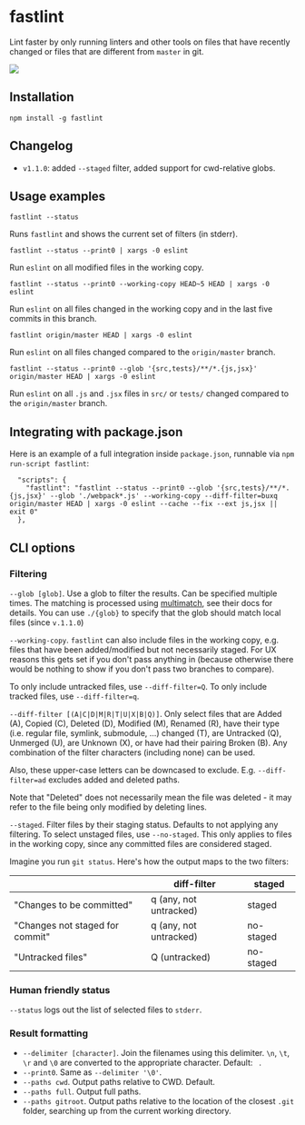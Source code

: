 # fastlint

Lint faster by only running linters and other tools on files that have recently changed or files that are different from `master` in git.

![](https://github.com/mixu/fastlint/raw/master/img/screenshot.png)

## Installation

```
npm install -g fastlint
```

## Changelog

- `v1.1.0`: added `--staged` filter, added support for cwd-relative globs.

## Usage examples

`fastlint --status`

Runs `fastlint` and shows the current set of filters (in stderr).

`fastlint --status --print0 | xargs -0 eslint`

Run `eslint` on all modified files in the working copy.

`fastlint --status --print0 --working-copy HEAD~5 HEAD | xargs -0 eslint`

Run `eslint` on all files changed in the working copy and in the last five commits in this branch.

`fastlint origin/master HEAD | xargs -0 eslint`

Run `eslint` on all files changed compared to the `origin/master` branch.

`fastlint --status --print0 --glob '{src,tests}/**/*.{js,jsx}' origin/master HEAD | xargs -0 eslint`

Run `eslint` on all `.js` and `.jsx` files in `src/` or `tests/` changed compared to the `origin/master` branch.

## Integrating with package.json

Here is an example of a full integration inside `package.json`, runnable via `npm run-script fastlint`:

```
  "scripts": {
    "fastlint": "fastlint --status --print0 --glob '{src,tests}/**/*.{js,jsx}' --glob './webpack*.js' --working-copy --diff-filter=buxq origin/master HEAD | xargs -0 eslint --cache --fix --ext js,jsx || exit 0"
  },
```

## CLI options

### Filtering

`--glob [glob]`. Use a glob to filter the results. Can be specified multiple times. The matching is processed using [multimatch](https://github.com/sindresorhus/multimatch), see their docs for details. You can use `./{glob}` to specify that the glob should match local files (since `v.1.1.0`)

`--working-copy`. `fastlint` can also include files in the working copy, e.g. files that have been added/modified but not necessarily staged. For UX reasons this gets set if you don't pass anything in (because otherwise there would be nothing to show if you don't pass two branches to compare).

To only include untracked files, use `--diff-filter=Q`. To only include tracked files, use `--diff-filter=q`.

`--diff-filter [(A|C|D|M|R|T|U|X|B|Q)]`. Only select files that are Added (A), Copied (C), Deleted (D), Modified (M), Renamed (R), have their type (i.e. regular file, symlink, submodule, …​) changed (T), are Untracked (Q), Unmerged (U), are Unknown (X), or have had their pairing Broken (B). Any combination of the filter characters (including none) can be used.

Also, these upper-case letters can be downcased to exclude. E.g. `--diff-filter=ad` excludes added and deleted paths.

Note that "Deleted" does not necessarily mean the file was deleted - it may refer to the file being only modified by deleting lines.

`--staged`. Filter files by their staging status. Defaults to not applying any filtering. To select unstaged files, use `--no-staged`. This only applies to files in the working copy, since any committed files are considered staged.

Imagine you run `git status`. Here's how the output maps to the two filters:

|                                 | diff-filter            | staged    |
|---------------------------------|------------------------|-----------|
| "Changes to be committed"       | q (any, not untracked) | staged    |
| "Changes not staged for commit" | q (any, not untracked) | no-staged |
| "Untracked files"               | Q (untracked)          | no-staged |

### Human friendly status

`--status` logs out the list of selected files to `stderr`.

### Result formatting

- `--delimiter [character]`. Join the filenames using this delimiter. `\n`, `\t`, `\r` and `\0` are converted to the appropriate character. Default: ` `.
- `--print0`. Same as `--delimiter '\0'`.
- `--paths cwd`. Output paths relative to CWD. Default.
- `--paths full`. Output full paths.
- `--paths gitroot`. Output paths relative to the location of the closest `.git` folder, searching up from the current working directory.
